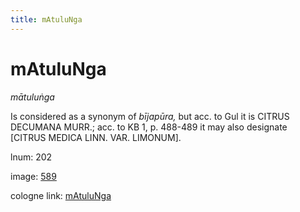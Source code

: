 ```yaml
---
title: mAtuluNga
---
```


# mAtuluNga

<i>mātuluṅga</i>  <div n="P" />Is considered as a synonym of <i>bījapūra,</i> but acc. to Gul it is <bot>CITRUS <div n="lb" />DECUMANA MURR.</bot>; acc. to KB 1, p. 488-489 it may also designate <div n="lb" />[<bot>CITRUS MEDICA LINN. VAR. LIMONUM</bot>].

lnum: 202

image: [589](https://www.sanskrit-lexicon.uni-koeln.de/scans/csl-apidev/servepdf.php?dict=snp&page=589)

cologne link: [mAtuluNga](https://sanskrit-lexicon.uni-koeln.de/scans/csl-apidev/getword.php?dict=snp&key=mAtuluNga)


